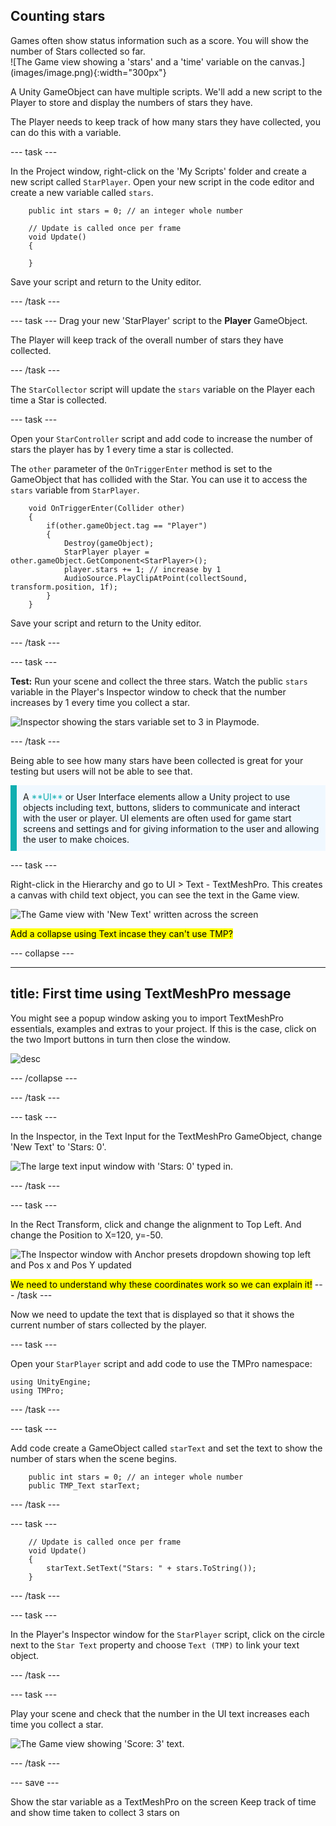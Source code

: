 ## Counting stars

<div style="display: flex; flex-wrap: wrap">
<div style="flex-basis: 200px; flex-grow: 1; margin-right: 15px;">
Games often show status information such as a score. You will show the number of Stars collected so far.
</div>
<div>
![The Game view showing a 'stars' and a 'time' variable on the canvas.](images/image.png){:width="300px"}
</div>
</div>

A Unity GameObject can have multiple scripts. We'll add a new script to the Player to store and display the numbers of stars they have. 

The Player needs to keep track of how many stars they have collected, you can do this with a variable. 

--- task ---

In the Project window, right-click on the 'My Scripts' folder and create a new script called `StarPlayer`. Open your new script in the code editor and create a new variable called `stars`.

```
    public int stars = 0; // an integer whole number

    // Update is called once per frame
    void Update()
    {
        
    }
```

Save your script and return to the Unity editor.

--- /task ---

--- task ---
Drag your new 'StarPlayer' script to the **Player** GameObject. 

The Player will keep track of the overall number of stars they have collected.

--- /task ---

The `StarCollector` script will update the `stars` variable on the Player each time a Star is collected.

--- task ---

Open your `StarController` script and add code to increase the number of stars the player has by 1 every time a star is collected. 

The `other` parameter of the `OnTriggerEnter` method is set to the GameObject that has collided with the Star. You can use it to access the `stars` variable from `StarPlayer`. 

```
    void OnTriggerEnter(Collider other)
    {
        if(other.gameObject.tag == "Player")
        {
            Destroy(gameObject);
            StarPlayer player = other.gameObject.GetComponent<StarPlayer>();
            player.stars += 1; // increase by 1
            AudioSource.PlayClipAtPoint(collectSound, transform.position, 1f);
        }
    }
```

Save your script and return to the Unity editor.

--- /task ---

--- task ---

**Test:** Run your scene and collect the three stars. Watch the public `stars` variable in the Player's Inspector window to check that the number increases by 1 every time you collect a star. 

![Inspector showing the stars variable set to 3 in Playmode.](images/stars-inspector.png)

--- /task ---

Being able to see how many stars have been collected is great for your testing but users will not be able to see that. 

<p style="border-left: solid; border-width:10px; border-color: #0faeb0; background-color: aliceblue; padding: 10px;">
A <span style="color: #0faeb0">**UI**</span> or User Interface elements allow a Unity project to use objects including text, buttons, sliders to communicate and interact with the user or player. UI elements are often used for game start screens and settings and for giving information to the user and allowing the user to make choices. 
</p>

--- task ---

Right-click in the Hierarchy and go to UI > Text - TextMeshPro. This creates a canvas with child text object, you can see the text in the Game view.

![The Game view with 'New Text' written across the screen](images/new-text.png)

<mark>Add a collapse using Text incase they can't use TMP? </mark>

--- collapse ---

---
title: First time using TextMeshPro message
---

You might see a popup window asking you to import TextMeshPro essentials, examples and extras to your project. If this is the case, click on the two Import buttons in turn then close the window.

![desc](images/TMP-importer.png)

--- /collapse ---

--- /task ---

--- task ---

In the Inspector, in the Text Input for the TextMeshPro GameObject, change 'New Text' to 'Stars: 0'.

![The large text input window with 'Stars: 0' typed in.](images/stars-start-text.png)

--- /task ---

--- task ---

In the Rect Transform, click and change the alignment to Top Left. And change the Position to X=120, y=-50.

![The Inspector window with Anchor presets dropdown showing top left and Pos x and Pos Y updated](images/reposition-text.png)

<mark>We need to understand why these coordinates work so we can explain it!</mark>
--- /task ---

Now we need to update the text that is displayed so that it shows the current number of stars collected by the player.

--- task ---

Open your `StarPlayer` script and add code to use the TMPro namespace:

```
using UnityEngine;
using TMPro;
```

--- /task ---

--- task ---

Add code create a GameObject called `starText` and set the text to show the number of stars when the scene begins.

```
    public int stars = 0; // an integer whole number
    public TMP_Text starText;

```

--- /task ---

--- task ---

```
    // Update is called once per frame
    void Update()
    {
        starText.SetText("Stars: " + stars.ToString());
    }
```

--- /task ---

--- task ---

In the Player's Inspector window for the `StarPlayer` script, click on the circle next to the `Star Text` property and choose `Text (TMP)` to link your text object. 

--- /task ---

--- task ---

Play your scene and check that the number in the UI text increases each time you collect a star. 

![The Game view showing 'Score: 3' text.](images/score-three.png)

--- /task ---

--- save ---

Show the star variable as a TextMeshPro on the screen
Keep track of time and show time taken to collect 3 stars on 
